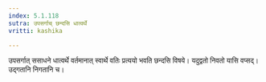 ```yaml
---
index: 5.1.118
sutra: उपसर्गाच् छन्दसि धात्वर्थे
vritti: kashika

---
```

उपसर्गात् ससाधने धात्वर्थे वर्तमानात् स्वार्थे वतिः प्रत्ययो भवति छन्दसि विषये। यदुद्वतो निवतो यासि वप्सद्। उद्गतानि निगतानि च।